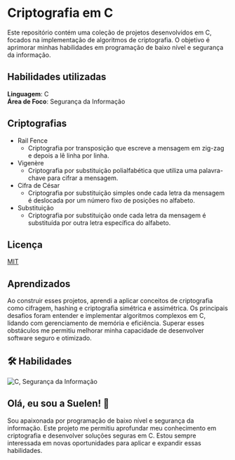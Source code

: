 
# Criptografia em C

Este repositório contém uma coleção de projetos desenvolvidos em C, focados na implementação de algoritmos de criptografia. O objetivo é aprimorar minhas habilidades em programação de baixo nível e segurança da informação.


## Habilidades utilizadas

**Linguagem**: C  
**Área de Foco**: Segurança da Informação

## Criptografias
* Rail Fence  
  * Criptografia por transposição que escreve a mensagem em zig-zag e depois a lê linha por linha.
* Vigenère  
  * Criptografia por substituição polialfabética que utiliza uma palavra-chave para cifrar a mensagem.
* Cifra de César 
  * Criptografia por substituição simples onde cada letra da mensagem é deslocada por um número fixo de posições no alfabeto. 
* Substituição  
  * Criptografia por substituição onde cada letra da mensagem é substituída por outra letra específica do alfabeto.

## Licença

[MIT](https://choosealicense.com/licenses/mit/)


## Aprendizados

Ao construir esses projetos, aprendi a aplicar conceitos de criptografia como cifragem, hashing e criptografia simétrica e assimétrica. Os principais desafios foram entender e implementar algoritmos complexos em C, lidando com gerenciamento de memória e eficiência. Superar esses obstáculos me permitiu melhorar minha capacidade de desenvolver software seguro e otimizado.


## 🛠 Habilidades
![C](https://img.shields.io/badge/c-%2300599C.svg?style=for-the-badge&logo=c&logoColor=white), Segurança da Informação


## Olá, eu sou a Suelen! 👋
Sou apaixonada por programação de baixo nível e segurança da informação. Este projeto me permitiu aprofundar meu conhecimento em criptografia e desenvolver soluções seguras em C. Estou sempre interessada em novas oportunidades para aplicar e expandir essas habilidades.


